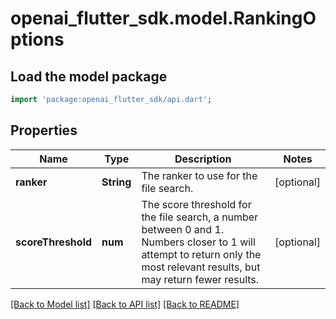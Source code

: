 # openai_flutter_sdk.model.RankingOptions

## Load the model package
```dart
import 'package:openai_flutter_sdk/api.dart';
```

## Properties
Name | Type | Description | Notes
------------ | ------------- | ------------- | -------------
**ranker** | **String** | The ranker to use for the file search. | [optional] 
**scoreThreshold** | **num** | The score threshold for the file search, a number between 0 and 1. Numbers closer to 1 will attempt to return only the most relevant results, but may return fewer results. | [optional] 

[[Back to Model list]](../README.md#documentation-for-models) [[Back to API list]](../README.md#documentation-for-api-endpoints) [[Back to README]](../README.md)


